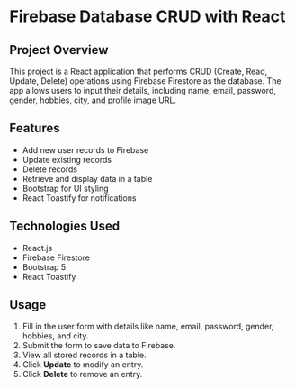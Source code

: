 # Firebase Database CRUD with React

## Project Overview
This project is a React application that performs CRUD (Create, Read, Update, Delete) operations using Firebase Firestore as the database. The app allows users to input their details, including name, email, password, gender, hobbies, city, and profile image URL.

## Features
- Add new user records to Firebase
- Update existing records
- Delete records
- Retrieve and display data in a table
- Bootstrap for UI styling
- React Toastify for notifications

## Technologies Used
- React.js
- Firebase Firestore
- Bootstrap 5
- React Toastify

## Usage
1. Fill in the user form with details like name, email, password, gender, hobbies, and city.
2. Submit the form to save data to Firebase.
3. View all stored records in a table.
4. Click **Update** to modify an entry.
5. Click **Delete** to remove an entry.


